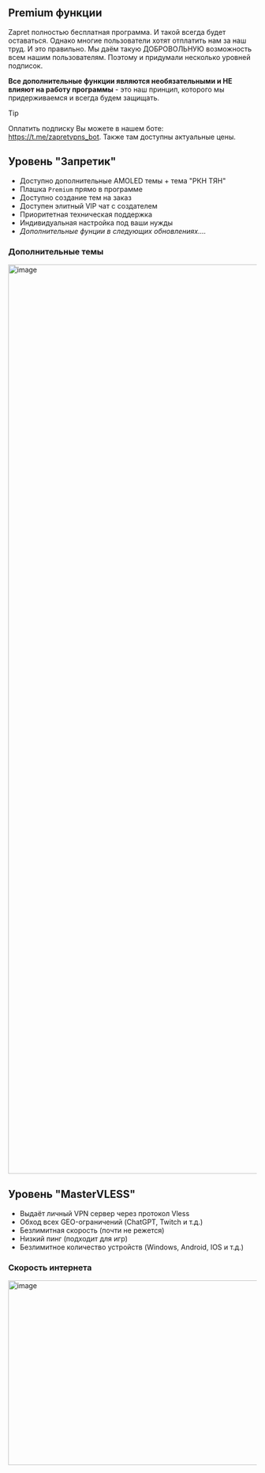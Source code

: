 ## Premium функции
Zapret полностью бесплатная программа. И такой всегда будет оставаться. Однако многие пользователи хотят отплатить нам за наш труд. И это правильно. Мы даём такую ДОБРОВОЛЬНУЮ возможность всем нашим пользователям. Поэтому и придумали несколько уровней подписок.

**Все дополнительные функции являются необязательными и НЕ влияют на работу программы** - это наш принцип, которого мы придерживаемся и всегда будем защищать.

> [!TIP]
> Оплатить подписку Вы можете в нашем боте: https://t.me/zapretvpns_bot. Также там доступны актуальные цены.

## Уровень "Запретик"
- Доступно дополнительные AMOLED темы + тема "РКН ТЯН"
- Плашка `Premium` прямо в программе
- Доступно создание тем на заказ
- Доступен элитный VIP чат с создателем
- Приоритетная техническая поддержка
- Индивидуальная настройка под ваши нужды
- _Дополнительные фунции в следующих обновлениях...._

### Дополнительные темы
<img width="1780" height="1841" alt="image" src="https://github.com/user-attachments/assets/ee0a4a72-4351-410b-a7e8-413b61b7e445" />

## Уровень "MasterVLESS"
- Выдаёт личный VPN сервер через протокол Vless
- Обход всех GEO-ограничений (ChatGPT, Twitch и т.д.)
- Безлимитная скорость (почти не режется)
- Низкий пинг (подходит для игр)
- Безлимитное количество устройств (Windows, Android, IOS и т.д.)

### Скорость интернета
<img width="539" height="374" alt="image" src="https://github.com/user-attachments/assets/aaed0c77-131c-4b88-b458-59cdeaed0819" />
